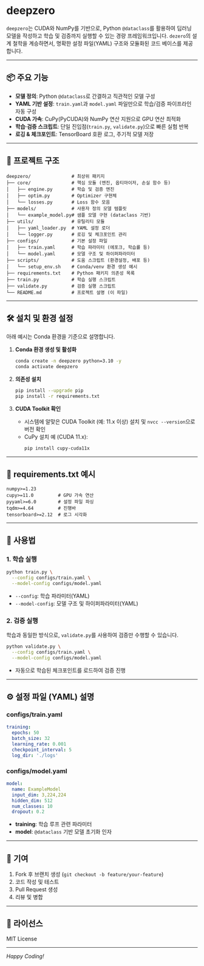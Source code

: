 # deepzero

`deepzero`는 CUDA와 NumPy를 기반으로, Python `@dataclass`를 활용하여 딥러닝 모델을 작성하고 학습 및 검증까지 실행할 수 있는 경량 프레임워크입니다. `dezero`의 설계 철학을 계승하면서, 명확한 설정 파일(YAML) 구조와 모듈화된 코드 베이스를 제공합니다.

---

## 📦 주요 기능

- **모델 정의**: Python `@dataclass`로 간결하고 직관적인 모델 구성
- **YAML 기반 설정**: `train.yaml`과 `model.yaml` 파일만으로 학습/검증 파이프라인 자동 구성
- **CUDA 가속**: CuPy(PyCUDA)와 NumPy 연산 지원으로 GPU 연산 최적화
- **학습·검증 스크립트**: 단일 진입점(`train.py`, `validate.py`)으로 빠른 실험 반복
- **로깅 & 체크포인트**: TensorBoard 호환 로그, 주기적 모델 저장

---

## 📂 프로젝트 구조

```
deepzero/               # 최상위 패키지
├── core/               # 핵심 모듈 (엔진, 옵티마이저, 손실 함수 등)
│   ├── engine.py       # 학습 및 검증 엔진
│   ├── optim.py        # Optimizer 구현체
│   └── losses.py       # Loss 함수 모음
├── models/             # 사용자 정의 모델 템플릿
│   └── example_model.py# 샘플 모델 구현 (dataclass 기반)
├── utils/              # 유틸리티 모듈
│   ├── yaml_loader.py  # YAML 설정 로더
│   └── logger.py       # 로깅 및 체크포인트 관리
├── configs/            # 기본 설정 파일
│   ├── train.yaml      # 학습 파라미터 (에포크, 학습률 등)
│   └── model.yaml      # 모델 구조 및 하이퍼파라미터
├── scripts/            # 도움 스크립트 (환경설정, 배포 등)
│   └── setup_env.sh    # Conda/venv 환경 생성 예시
├── requirements.txt    # Python 패키지 의존성 목록
├── train.py            # 학습 실행 스크립트
├── validate.py         # 검증 실행 스크립트
└── README.md           # 프로젝트 설명 (이 파일)
```

---

## 🛠️ 설치 및 환경 설정

아래 예시는 Conda 환경을 기준으로 설명합니다.

1. **Conda 환경 생성 및 활성화**  
   ```bash
   conda create -n deepzero python=3.10 -y
   conda activate deepzero
   ```

2. **의존성 설치**  
   ```bash
   pip install --upgrade pip
   pip install -r requirements.txt
   ```

3. **CUDA Toolkit 확인**  
   - 시스템에 알맞은 CUDA Toolkit (예: 11.x 이상) 설치 및 `nvcc --version`으로 버전 확인
   - CuPy 설치 예 (CUDA 11.x):  
     ```bash
     pip install cupy-cuda11x
     ```

---

## 📑 requirements.txt 예시

```
numpy>=1.23
cupy>=11.0         # GPU 가속 연산
pyyaml>=6.0        # 설정 파일 파싱
tqdm>=4.64         # 진행바
tensorboard>=2.12  # 로그 시각화
```

---

## 🚀 사용법

### 1. 학습 실행

```bash
python train.py \
  --config configs/train.yaml \
  --model-config configs/model.yaml
```

- `--config`: 학습 파라미터(YAML)
- `--model-config`: 모델 구조 및 하이퍼파라미터(YAML)

### 2. 검증 실행

학습과 동일한 방식으로, `validate.py`를 사용하여 검증만 수행할 수 있습니다.

```bash
python validate.py \
  --config configs/train.yaml \
  --model-config configs/model.yaml
```

- 자동으로 학습된 체크포인트를 로드하여 검증 진행

---

## ⚙️ 설정 파일 (YAML) 설명

### configs/train.yaml

```yaml
training:
  epochs: 50
  batch_size: 32
  learning_rate: 0.001
  checkpoint_interval: 5
  log_dir: './logs'
```

### configs/model.yaml

```yaml
model:
  name: ExampleModel
  input_dim: 3,224,224
  hidden_dim: 512
  num_classes: 10
  dropout: 0.2
```

- **training**: 학습 루프 관련 파라미터
- **model**: `@dataclass` 기반 모델 초기화 인자

---

## 📄 기여

1. Fork 후 브랜치 생성 (`git checkout -b feature/your-feature`)  
2. 코드 작성 및 테스트  
3. Pull Request 생성  
4. 리뷰 및 병합

---

## 📜 라이선스

MIT License

---

*Happy Coding!*

